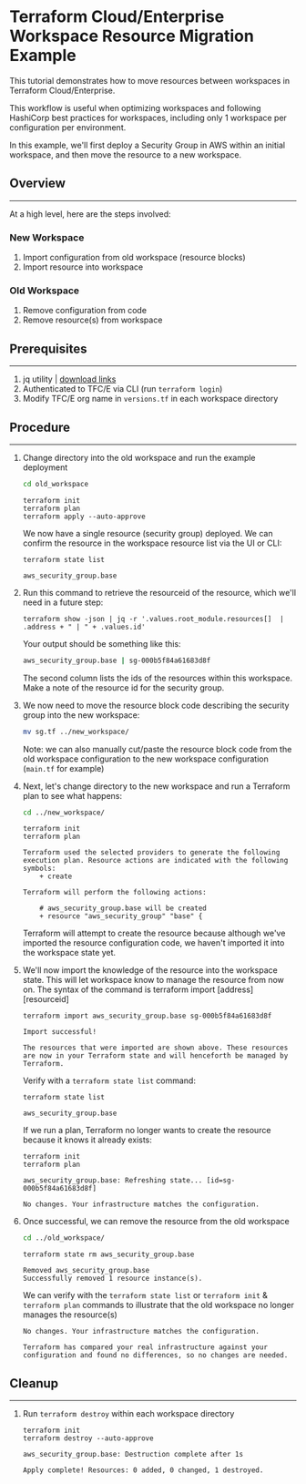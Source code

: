 # Terraform Cloud/Enterprise Workspace Resource Migration Example

This tutorial demonstrates how to move resources between workspaces in Terraform Cloud/Enterprise. 

This workflow is useful when optimizing workspaces and following HashiCorp best practices for workspaces, including only 1 workspace per configuration per environment.

In this example, we'll first deploy a Security Group in AWS within an initial workspace, and then move the resource to a new workspace.

## Overview
----
At a high level, here are the steps involved:

### New Workspace
1. Import configuration from old workspace (resource blocks)
1. Import resource into workspace

### Old Workspace 
1. Remove configuration from code
1. Remove resource(s) from workspace

## Prerequisites
----
1. jq utility | [download links](https://stedolan.github.io/jq/download/)
1. Authenticated to TFC/E via CLI (run `terraform login`)
1. Modify TFC/E org name in `versions.tf` in each workspace directory

## Procedure
----
1. Change directory into the old workspace and run the example deployment

    ```sh
    cd old_workspace
    ```
    ```hcl
    terraform init
    terraform plan
    terraform apply --auto-approve
    ```
    We now have a single resource (security group) deployed. We can confirm the resource in the workspace resource list via the UI or CLI:

    ```hcl
    terraform state list

    aws_security_group.base
    ```

1. Run this command to retrieve the resourceid of the resource, which we'll need in a future step:

    ```hcl
    terraform show -json | jq -r '.values.root_module.resources[]  |  .address + " | " + .values.id'
    ```

    Your output should be something like this:

    ```sh
    aws_security_group.base | sg-000b5f84a61683d8f
    ```

    The second column lists the ids of the resources within this workspace. Make a note of the resource id for the security group.

1. We now need to move the resource block code describing the security group into the new workspace:

    ```sh
    mv sg.tf ../new_workspace/
    ```

    Note: we can also manually cut/paste the resource block code from the old workspace configuration to the new workspace configuration (`main.tf` for example)

1. Next, let's change directory to the new workspace and run a Terraform plan to see what happens:

    ```sh
    cd ../new_workspace/
    ```
    ```hcl
    terraform init
    terraform plan

    Terraform used the selected providers to generate the following execution plan. Resource actions are indicated with the following symbols:
        + create

    Terraform will perform the following actions:

        # aws_security_group.base will be created
        + resource "aws_security_group" "base" {
    ```

    Terraform will attempt to create the resource because although we've imported the resource configuration code, we haven't imported it into the workspace state yet.

1. We'll now import the knowledge of the resource into the workspace state. This will let workspace know to manage the resource from now on. The syntax of the command is terraform import [address] [resourceid]

    ```hcl
    terraform import aws_security_group.base sg-000b5f84a61683d8f

    Import successful!

    The resources that were imported are shown above. These resources are now in your Terraform state and will henceforth be managed by Terraform.
    ```

    Verify with a `terraform state list` command:

    ```hcl
    terraform state list

    aws_security_group.base
    ```
    If we run a plan, Terraform no longer wants to create the resource because it knows it already exists:

    ```hcl
    terraform init
    terraform plan

    aws_security_group.base: Refreshing state... [id=sg-000b5f84a61683d8f]

    No changes. Your infrastructure matches the configuration.
    ```

1. Once successful, we can remove the resource from the old workspace

    ```sh
    cd ../old_workspace/
    ```
    ```hcl
    terraform state rm aws_security_group.base

    Removed aws_security_group.base
    Successfully removed 1 resource instance(s).
    ```

    We can verify with the `terraform state list` or `terraform init` & `terraform plan` commands to illustrate that the old workspace no longer manages the resource(s)

    ```hcl
    No changes. Your infrastructure matches the configuration.

    Terraform has compared your real infrastructure against your configuration and found no differences, so no changes are needed.
    ```

## Cleanup
----
1. Run `terraform destroy` within each workspace directory

    ```hcl
    terraform init
    terraform destroy --auto-approve

    aws_security_group.base: Destruction complete after 1s

    Apply complete! Resources: 0 added, 0 changed, 1 destroyed.
    ```